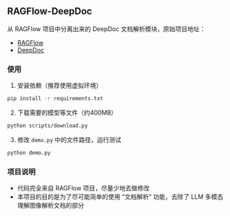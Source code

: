## RAGFlow-DeepDoc

从 RAGFlow 项目中分离出来的 DeepDoc 文档解析模块，原始项目地址：

- [RAGFlow](https://github.com/infiniflow/ragflow/blob/main/README_zh.md)
- [DeepDoc](https://github.com/infiniflow/ragflow/blob/main/deepdoc/README_zh.md)

### 使用

1. 安装依赖（推荐使用虚拟环境）

```bash
pip install -r requirements.txt
```

2. 下载需要的模型等文件（约400MB）

```bash
python scripts/download.py
```

3. 修改 `demo.py` 中的文件路径，运行测试

```bash
python demo.py
```

### 项目说明

- 代码完全来自 RAGFlow 项目，尽量少地去做修改
- 本项目的目的是为了尽可能简单的使用 “文档解析” 功能，去除了 LLM 多模态理解图像解析文档的部分
